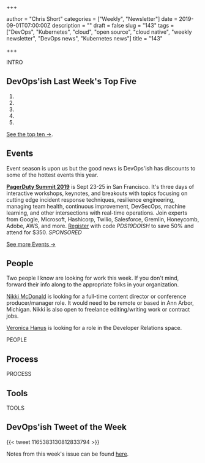+++

author = "Chris Short"
categories = ["Weekly", "Newsletter"]
date = 2019-09-01T07:00:00Z
description = ""
draft = false
slug = "143"
tags = ["DevOps", "Kubernetes", "cloud", "open source", "cloud native", "weekly newsletter", "DevOps news", "Kubernetes news"]
title = "143"

+++

INTRO

## DevOps'ish Last Week's Top Five

1. 
1. 
1. 
1. 
1. 

[See the top ten ->](https://devopsish.com/143/notes/).

## Events

Event season is upon us but the good news is DevOps'ish has discounts to some of the hottest events this year.

[**PagerDuty Summit 2019**](https://summit.pagerduty.com/) is Sept 23-25 in San Francisco. It's three days of interactive workshops, keynotes, and breakouts with topics focusing on cutting edge incident response techniques, resilience engineering, managing team health, continuous improvement, DevSecOps, machine learning, and other intersections with real-time operations. Join experts from Google, Microsoft, Hashicorp, Twilio, Salesforce, Gremlin, Honeycomb, Adobe, AWS, and more. [Register](https://summit.pagerduty.com/summit2019/register?c_280637=PDS19OT) with code *PDS19DOISH* to save 50% and attend for $350. *SPONSORED*

[See more Events ->](https://devopsish.com/143/events/)

## People

Two people I know are looking for work this week. If you don't mind, forward their info along to the appropriate folks in your organization.

[Nikki McDonald](https://www.linkedin.com/in/nikkimc/) is looking for a full-time content director or conference producer/manager role. It would need to be remote or based in Ann Arbor, Michigan. Nikki is also open to freelance editing/writing work or contract jobs.

[Veronica Hanus](https://www.linkedin.com/in/veronicahanus/) is looking for a role in the Developer Relations space.

PEOPLE

## Process

PROCESS

## Tools

TOOLS

## DevOps'ish Tweet of the Week

{{< tweet 1165383130812833794 >}}

Notes from this week's issue can be found [here](https://devopsish.com/143/notes/).
